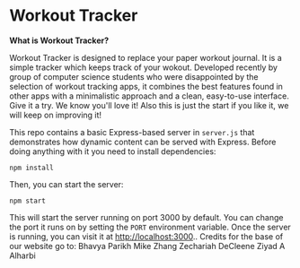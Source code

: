 # Workout Tracker

**What is Workout Tracker?**

Workout Tracker is designed to replace your paper workout journal. It is a simple tracker which keeps track of your wokout. Developed recently by group of computer science students who were disappointed by the selection of workout tracking apps, it combines the best features found in other apps with a minimalistic approach and a clean, easy-to-use interface. Give it a try. We know you'll love it!
Also this is just the start if you like it, we will keep on improving it!

This repo contains a basic Express-based server in `server.js` that demonstrates how dynamic content can be served with Express.  Before doing anything with it you need to install dependencies:
```
npm install
```

Then, you can start the server:
```
npm start
```
This will start the server running on port 3000 by default.  You can change the port it runs on by setting the `PORT` environment variable.  Once the server is running, you can visit it at [http://localhost:3000](http://localhost:3000)..
Credits for the base of our website go to:
Bhavya Parikh
Mike Zhang
Zechariah DeCleene
Ziyad A Alharbi
